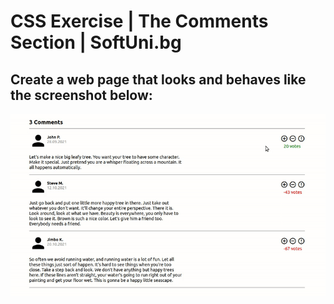 # CSS Exercise | The Comments Section | SoftUni.bg
## Create a web page that looks and behaves like the screenshot below:
![CSS Exercise - Preview](./design/preview.gif)

